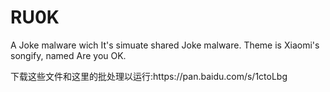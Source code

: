 # RU0K
A Joke malware wich It's simuate shared Joke malware. Theme is Xiaomi's songify, named Are you OK.
<p>
下载这些文件和这里的批处理以运行:https://pan.baidu.com/s/1ctoLbg
</p>
